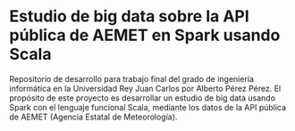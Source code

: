 # Estudio de big data sobre la API pública de AEMET en Spark usando Scala
Repositorio de desarrollo para trabajo final del grado de ingeniería informática en la Universidad Rey Juan Carlos por Alberto Pérez Pérez. El propósito de este proyecto es desarrollar un estudio de big data usando Spark con el lenguaje funcional Scala, mediante los datos de la API pública de AEMET (Agencia Estatal de Meteorología).
